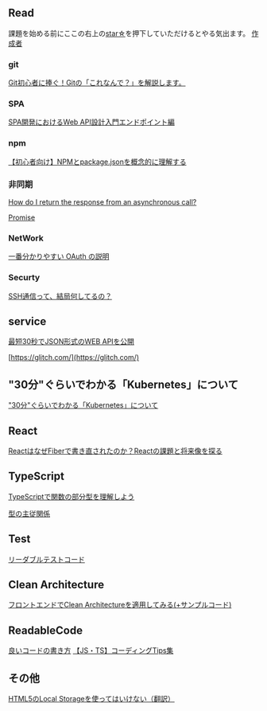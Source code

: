 
## Read

課題を始める前にここの右上の[star☆](https://github.com/kenmori/handsonFrontend/stargazers)を押下していただけるとやる気出ます。
[作成者](http://kenjimorita.jp/)

### git

[Git初心者に捧ぐ！Gitの「これなんで？」を解説します。](https://kray.jp/blog/git-why-explanation/)


### SPA
[SPA開発におけるWeb API設計入門エンドポイント編](https://www.hypertextcandy.com/web-api-url-design-primer)

### npm
[【初心者向け】NPMとpackage.jsonを概念的に理解する](https://qiita.com/righteous/items/e5448cb2e7e11ab7d477)
### 非同期

[How do I return the response from an asynchronous call?
](https://stackoverflow.com/questions/14220321/how-do-i-return-the-response-from-an-asynchronous-call)

[Promise](https://azu.github.io/promises-book/)

### NetWork
[一番分かりやすい OAuth の説明](https://qiita.com/TakahikoKawasaki/items/e37caf50776e00e733be)

### Securty
[SSH通信って、結局何してるの？](https://zenn.dev/naoki_mochizuki/articles/77b9b346a11ad9805f7e)

## service

[最短30秒でJSON形式のWEB APIを公開](https://json.okiba.me/)

[https://glitch.com/](https://glitch.com/)


## "30分"ぐらいでわかる「Kubernetes」について
["30分"ぐらいでわかる「Kubernetes」について](https://www.slideshare.net/YuyaOhara/30kubernetes-81054893)
## React

[ReactはなぜFiberで書き直されたのか？Reactの課題と将来像を探る](https://html5experts.jp/shumpei-shiraishi/23265/)

## TypeScript

[TypeScriptで関数の部分型を理解しよう](https://www.kabuku.co.jp/developers/learn-subtyping-of-function)

[型の主従関係](https://speakerdeck.com/takefumiyoshii/typescript-falseliu-yi?slide=52)
## Test

[リーダブルテストコード](https://qiita.com/yonetty/items/7787a539d77396a3807e)

## Clean Architecture

[フロントエンドでClean Architectureを適用してみる(+サンプルコード)
](https://qiita.com/ttiger55/items/50d88e9dbf3039d7ab66)

## ReadableCode

[良いコードの書き方](https://qiita.com/alt_yamamoto/items/25eda376e6b947208996)
[【JS・TS】コーディングTips集](https://qiita.com/k-penguin-sato/items/81fbf561d2c4b68c74cc)

## その他

[HTML5のLocal Storageを使ってはいけない（翻訳）](https://techracho.bpsinc.jp/hachi8833/2019_10_09/80851)
